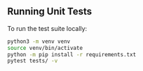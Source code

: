## Running Unit Tests

To run the test suite locally:

```bash
python3 -m venv venv
source venv/bin/activate
python -m pip install -r requirements.txt
pytest tests/ -v